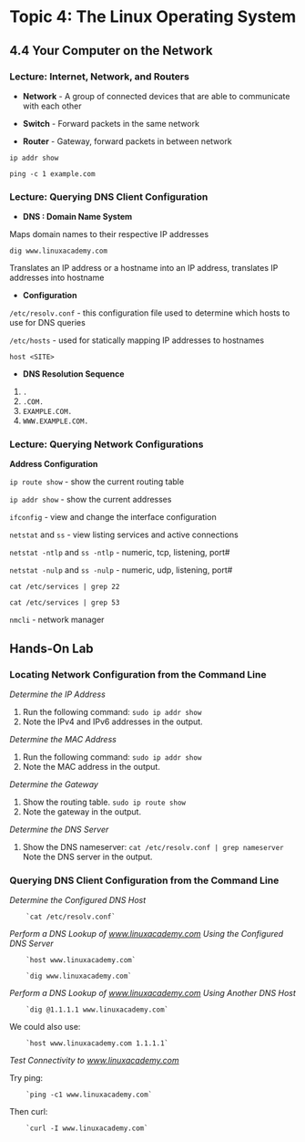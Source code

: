 # Topic 4: The Linux Operating System

## 4.4 Your Computer on the Network

### Lecture: Internet, Network, and Routers

- **Network** - A group of connected devices that are able to communicate with each other

- **Switch** - Forward packets in the same network

- **Router** - Gateway, forward packets in between network

`ip addr show`

`ping -c 1 example.com`


### Lecture: Querying DNS Client Configuration

- **DNS : Domain Name System**

Maps domain names to their respective IP addresses

`dig www.linuxacademy.com`

Translates an IP address or a hostname into an IP address, translates IP addresses into hostname

- **Configuration**
	
`/etc/resolv.conf` - this configuration file used to determine which hosts to use for DNS queries

`/etc/hosts` - used for statically mapping IP addresses to hostnames

`host <SITE>`

- **DNS Resolution Sequence**

1. `.`
2. `.COM.`
3. `EXAMPLE.COM.`
4. `WWW.EXAMPLE.COM.`

### Lecture: Querying Network Configurations

**Address Configuration**

`ip route show` - show the current routing table

`ip addr show` - show the current addresses

`ifconfig` - view and change the interface configuration

`netstat` and `ss` - view listing services and active connections

`netstat -ntlp` and `ss -ntlp` - numeric, tcp, listening, port#

`netstat -nulp` and `ss -nulp` - numeric, udp, listening, port#

`cat /etc/services | grep 22`

`cat /etc/services | grep 53`

`nmcli` - network manager


## Hands-On Lab

### Locating Network Configuration from the Command Line

*Determine the IP Address*
1. Run the following command:
		`sudo ip addr show`
2. Note the IPv4 and IPv6 addresses in the output.

*Determine the MAC Address*
1. Run the following command:
		`sudo ip addr show`
2. Note the MAC address in the output.

*Determine the Gateway*
1. Show the routing table.
		`sudo ip route show`
2. Note the gateway in the output.

*Determine the DNS Server*
1. Show the DNS nameserver:
		`cat /etc/resolv.conf | grep nameserver`
Note the DNS server in the output.


###  Querying DNS Client Configuration from the Command Line
		
*Determine the Configured DNS Host*

		`cat /etc/resolv.conf`

*Perform a DNS Lookup of www.linuxacademy.com Using the Configured DNS Server*

		`host www.linuxacademy.com`

		`dig www.linuxacademy.com`

*Perform a DNS Lookup of www.linuxacademy.com Using Another DNS Host*

		`dig @1.1.1.1 www.linuxacademy.com`

We could also use:

		`host www.linuxacademy.com 1.1.1.1`

*Test Connectivity to www.linuxacademy.com*

Try ping:

		`ping -c1 www.linuxacademy.com`

Then curl:

		`curl -I www.linuxacademy.com`